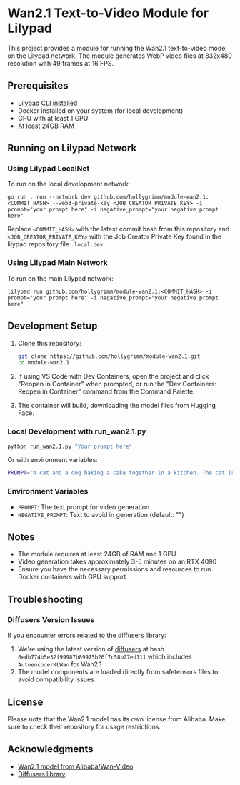 # Wan2.1 Text-to-Video Module for Lilypad

This project provides a module for running the Wan2.1 text-to-video model on the Lilypad network. The module generates WebP video files at 832x480 resolution with 49 frames at 16 FPS.

## Prerequisites

- [Lilypad CLI installed](https://docs.lilypad.tech/lilypad/lilypad-testnet/install-run-requirements)
- Docker installed on your system (for local development)
- GPU with at least 1 GPU
- At least 24GB RAM

## Running on Lilypad Network

### Using Lilypad LocalNet

To run on the local development network:

```
go run . run --network dev github.com/hollygrimm/module-wan2.1:<COMMIT_HASH> --web3-private-key <JOB_CREATOR_PRIVATE_KEY> -i prompt="your prompt here" -i negative_prompt="your negative prompt here"
```

Replace `<COMMIT_HASH>` with the latest commit hash from this repository and `<JOB_CREATOR_PRIVATE_KEY>` with the Job Creator Private Key found in the lilypad repository file `.local.dev`.

### Using Lilypad Main Network

To run on the main Lilypad network:

```
lilypad run github.com/hollygrimm/module-wan2.1:<COMMIT_HASH> -i prompt="your prompt here" -i negative_prompt="your negative prompt here"
```

## Development Setup

1. Clone this repository:
   ```bash
   git clone https://github.com/hollygrimm/module-wan2.1.git
   cd module-wan2.1
   ```

2. If using VS Code with Dev Containers, open the project and click "Reopen in Container" when prompted, or run the "Dev Containers: Reopen in Container" command from the Command Palette.

3. The container will build, downloading the model files from Hugging Face.

### Local Development with run_wan2.1.py

```bash
python run_wan2.1.py "Your prompt here"
```

Or with environment variables:

```bash
PROMPT="A cat and a dog baking a cake together in a kitchen. The cat is carefully measuring flour, while the dog is stirring the batter with a wooden spoon. The kitchen is cozy, with sunlight streaming through the window." python run_wan2.1.py
```

### Environment Variables

- `PROMPT`: The text prompt for video generation
- `NEGATIVE_PROMPT`: Text to avoid in generation (default: "")

## Notes

- The module requires at least 24GB of RAM and 1 GPU
- Video generation takes approximately 3-5 minutes on an RTX 4090
- Ensure you have the necessary permissions and resources to run Docker containers with GPU support

## Troubleshooting

### Diffusers Version Issues

If you encounter errors related to the diffusers library:

1. We're using the latest version of [diffusers](https://github.com/huggingface/diffusers) at hash `6edb774b5e32f99987b89975b26f7c58b27ed111` which includes `AutoencoderKLWan` for Wan2.1
2. The model components are loaded directly from safetensors files to avoid compatibility issues

## License

Please note that the Wan2.1 model has its own license from Alibaba. Make sure to check their repository for usage restrictions.

## Acknowledgments

- [Wan2.1 model from Alibaba/Wan-Video](https://github.com/Wan-Video/Wan2.1)
- [Diffusers library](https://github.com/huggingface/diffusers)
